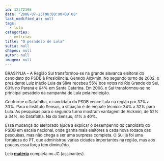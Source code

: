 ```yaml
---
id: 12372196
date: "2006-07-23T08:00:00+00:00"
last_modified_at: null
tags:
  - lula
categories:
  - noticias
title: "O pesadelo de Lula"
sutia: null
chapeu: null
autor: null
imagem: null
---
```

<p><FONT size=2></p>
<p><P>BRAS??LIA – A Região Sul transformou-se na grande alavanca eleitoral do candidato do PSDB à Presidência, Geraldo Alckmin. No segundo turno de 2002, o presidente Luiz Inácio Lula da Silva recebeu 55% dos votos no Rio Grande do Sul, 60% no Paraná e 64% em Santa Catarina. Em 2006, o Sul transformou-se no principal pesadelo da campanha de Lula pela reeleição.</P></p>
<p><P>Conforme o Datafolha, o candidato do PSDB vence Lula na região por 37% a 30%. Para o Instituto Sensus, a situação é de empate técnico: 34% a 32% para Lula. As pesquisas para o segundo turno mostram vantagem de Alckmin, de 52% a 34%, no Datafolha. Na do Sensus, 41% a 40%.</P></p>
<p><P>Essa mudança do eleitorado ajuda a explicar o desempenho do candidato do PSDB em escala nacional, onde ganha mais eleitores a cada nova rodada das pesquisas, mas não chega a ser uma surpresa completa. O Sul já foi uma fortaleza do PT, que administrou várias cidades importantes na região, mas aos poucos essa força tem diminu?do.</P></p>
<p><P>Leia <A href=\"https://www.jc.com.br/\" target=_blank><STRONG>matéria</STRONG></A> completa no JC (assinantes).</P></FONT> </p>
